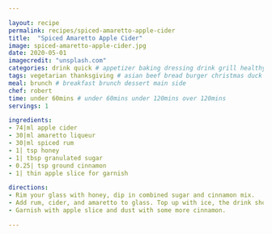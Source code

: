 ```yaml
---

layout: recipe
permalink: recipes/spiced-amaretto-apple-cider 
title:  "Spiced Amaretto Apple Cider"
image: spiced-amaretto-apple-cider.jpg
date: 2020-05-01 
imagecredit: "unsplash.com" 
categories: drink quick # appetizer baking dressing drink grill healthyish marinade oven pickling quick raw salad sandwich sauce snack soup
tags: vegetarian thanksgiving # asian beef bread burger christmas duck french fruit indian italian mexican nuts pasta pork poultry rice seafood thanksgiving vegetarian
meal: brunch # breakfast brunch dessert main side
chef: robert 
time: under 60mins # under 60mins under 120mins over 120mins
servings: 1 

ingredients:
- 74|ml apple cider
- 30|ml amaretto liqueur
- 30|ml spiced rum
- 1| tsp honey
- 1| tbsp granulated sugar
- 0.25| tsp ground cinnamon
- 1| thin apple slice for garnish

directions:
- Rim your glass with honey, dip in combined sugar and cinnamon mix.
- Add rum, cider, and amaretto to glass. Top up with ice, the drink should mix itself when you top up with the ice.
- Garnish with apple slice and dust with some more cinnamon.

--- 
```

